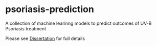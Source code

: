 # psoriasis-prediction
A collection of machine learinng models to predict outcomes of UV-B Psoriasis treatment

Please see [Dissertation]("./Dissertation.pdf") for full details
